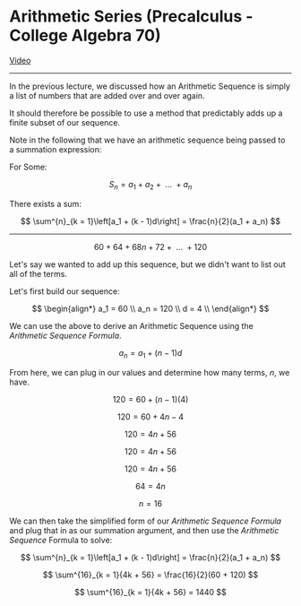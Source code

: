 # Arithmetic Series (Precalculus - College Algebra 70)

[Video](https://www.youtube.com/watch?v=XdXQjHsl4q0)

---

In the previous lecture, we discussed how an Arithmetic Sequence is simply a
list of numbers that are added over and over again.

It should therefore be possible to use a method that predictably adds up a
finite subset of our sequence.

Note in the following that we have an arithmetic sequence being passed to a
summation expression:

For Some:

$$ S_n = a_1 + a_2 + \text{ ... } + a_n $$

There exists a sum:

$$ \sum^{n}_{k = 1}\left[a_1 + (k - 1)d\right] = \frac{n}{2}(a_1 + a_n) $$

---

$$ 60 + 64 + 68n + 72 + \text{ ... } + 120 $$

Let's say we wanted to add up this sequence, but we didn't want to list out all
of the terms.

Let's first build our sequence:

$$
\begin{align*}
a_1 = 60 \\
a_n = 120 \\
d = 4 \\
\end{align*}
$$

We can use the above to derive an Arithmetic Sequence using the _Arithmetic
Sequence Formula_.

$$ a_n = a_1 + (n - 1)d $$

From here, we can plug in our values and determine how many terms, $n$, we have.

$$ 120 = 60 + (n - 1)(4) $$

$$ 120 = 60 + 4n - 4 $$

$$ 120 = 4n + 56 $$

$$ 120 = 4n + 56 $$

$$ 120 = 4n + 56 $$

$$ 64 = 4n $$

$$ n = 16 $$

We can then take the simplified form of our _Arithmetic Sequence Formula_ and
plug that in as our summation argument, and then use the _Arithmetic Sequence_
Formula to solve:

$$ \sum^{n}_{k = 1}\left[a_1 + (k - 1)d\right] = \frac{n}{2}(a_1 + a_n) $$

$$ \sum^{16}_{k = 1}{4k + 56} = \frac{16}{2}(60 + 120) $$

$$ \sum^{16}_{k = 1}{4k + 56} = 1440 $$
